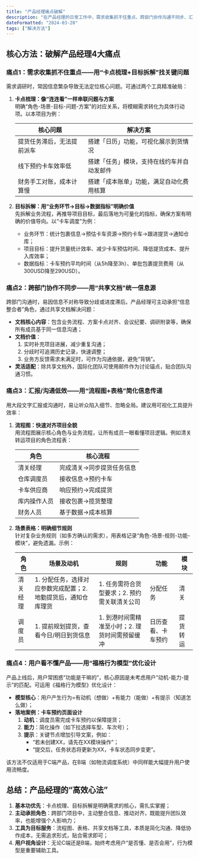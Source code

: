 ```yaml
---
title: "产品经理痛点破解"
description: "在产品经理的日常工作中，需求收集抓不住重点、跨部门协作沟通不同步、汇报展示低效、产品用户理解困难等痛点时常出现。"
dateFormatted: "2024-03-20"
tags: ["解决方法"]
---
```


## 核心方法：破解产品经理4大痛点

### 痛点1：需求收集抓不住重点——用“卡点梳理+目标拆解”找关键问题

需求调研时，常因信息繁杂导致无法定位核心问题。可通过两个工具精准破局：

1. **卡点梳理：像“连连看”一样串联问题与方案**  
   明确“角色-场景-目标-问题-方案”的对应关系，将模糊需求转化为具体行动项。以本项目为例：

   | 核心问题 | 解决方案 |
   |----------|----------|
   | 提货任务滞后，无法提前派车 | 搭建「日历」功能，可视化展示到货情况 |
   | 线下预约卡车效率低 | 搭建「任务」模块，支持在线约车并自动发邮件 |
   | 财务手工对账，成本计算慢 | 搭建「成本账单」功能，满足自动化费用核算 |

2. **目标拆解：用“业务环节→目标→数据指标”明确价值**  
   先拆解业务流程，再推导项目目标，最后落地为可量化的指标，确保方案有明确的价值导向。以“卡车调度”为例：
   - 业务环节：统计包裹信息→预估卡车资源→预约卡车→跟进提货→通知仓库；
   - 项目目标：提升货量统计效率、减少卡车预估时间、降低提货成本、提升入库效率；
   - 数据指标：卡车预约平均时间（从5h降至3h）、单批包裹提货费用（从300USD降至290USD）。

### 痛点2：跨部门协作不同步——用“共享文档”统一信息源

跨部门沟通时，易因信息不对称导致分歧或进度滞后。产品经理可主动承担“信息整合者”角色，通过共享文档解决问题：

- **文档核心内容**：包含业务流程、方案卡点对齐、会议纪要、调研附录等，确保所有成员基于同一信息沟通；
- **文档价值**：  
  1. 实时补充项目进展，减少重复沟通；  
  2. 分歧时可追溯历史记录，快速调整；  
  3. 业务方反馈需求未满足时，可作为沟通依据，避免“背锅”。  
- **灵活适配**：除共享文档外，国际化团队可使用邮件作为讨论锚点，贴合团队沟通习惯。

### 痛点3：汇报/沟通低效——用“流程图+表格”简化信息传递

用大段文字汇报或沟通时，易让听众陷入细节、忽略全局。建议用可视化工具提升效率：

1. **流程图：快速对齐项目全貌**  
   用流程图展示核心角色与业务流程，让所有成员一眼看懂项目逻辑。例如清关转运项目的角色流程表：

   | 角色       | 核心流程                 |
   |------------|--------------------------|
   | 清关经理   | 完成清关→同步提货任务信息 |
   | 仓库调度员 | 接收信息→预约卡车        |
   | 卡车供应商 | 响应预约→完成提货        |
   | 库内操作人员 | 接收包裹→揽货整理        |
   | 财务人员   | 基于数据→成本核算        |

2. **场景表格：明确细节规则**  
   针对复杂业务规则（如多方确认的需求），用表格记录“角色-场景-规则-功能-模块”，避免遗漏。示例：

   | 角色     | 场景及动机                                                                 | 规则                 | 功能       | 模块       |
   |----------|----------------------------------------------------------------------------|----------------------|------------|------------|
   | 清关经理 | 1. 分配任务，选择对应参数完成配置；2. 地勤提货后，通知仓库理货               | 1. 任务需符合货型要求；2. 预约需关联清关公司 | 分配任务   | 清关       |
   | 调度员   | 1. 提前规划提货，查看今日/明日到货信息                                     | 1. 到港时间需精准至小时；2. 理货时间需预留缓冲 | 日历查看、卡车预约 | 提货转运   |

### 痛点4：用户看不懂产品——用“福格行为模型”优化设计

产品上线后，用户常困惑“功能是干嘛的”，核心原因是未考虑用户“动机-能力-提示”的匹配。可运用《福格行为模型》优化设计：

- **模型核心**：用户产生行为=有动机（想做）+有能力（能做）+有提示（知道怎么做）；
- **落地案例：卡车预约页面设计**  
  1. **动机**：调度员需完成卡车预约以保障提货；  
  2. **能力**：简化操作（如下拉选择车型、车次号）；  
  3. **提示**：关键节点增加引导文案，例如：  
     - “若未创建XX，请先在XX模块操作”；  
     - “提交后，任务状态将更新为XX，卡车状态同步变更”。  

该方法不仅适用于C端产品，在B端（如物流调度系统）中同样能大幅提升用户使用流畅度。

## 总结：产品经理的“高效心法”

1. **基本功优先**：卡点梳理、目标拆解是明确需求的核心，需扎实掌握；  
2. **主动承担角色**：跨部门项目中，主动整合信息、推动对齐，既能提升团队效率，也能增强个人影响力；  
3. **工具为目标服务**：流程图、表格、共享文档等工具，本质是简化沟通、降低协作成本，无需追求形式，贴合需求即可；  
4. **用户视角设计**：无论C端还是B端，始终考虑用户“是否懂、是否会用”，行为模型是重要辅助工具。

